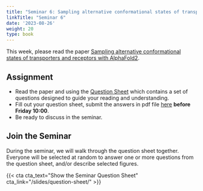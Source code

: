 ```yaml
---
title: "Seminar 6: Sampling alternative conformational states of transporters and receptors with AlphaFold2"
linkTitle: "Seminar 6"
date: '2023-08-26'
weight: 20
type: book
---
```


This week, please read the paper [Sampling alternative conformational states of transporters and receptors with AlphaFold2](https://elifesciences.org/articles/75751).

## Assignment

 - Read the paper and using the [Question Sheet](/question-sheet/) which contains a set of questions designed to guide your reading and understanding.
 - Fill out your question sheet, submit the answers in pdf file [here](https://forms.gle/WQTmKoYATgPPVFFd7) **before Friday 10:00**.
 - Be ready to discuss in the seminar.

## Join the Seminar

During the seminar, we will walk through the question sheet together. Everyone will be selected at random to answer one or more questions from the question sheet, and/or describe selected figures.

 {{< cta cta_text="Show the Seminar Question Sheet" cta_link="/slides/question-sheet/" >}}